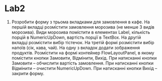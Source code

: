 # Lab2
1. Розробити форму з трьома вкладками для замовлення в кафе.
На першій вкладці розмістити замовлення морозива (не менше 3
видів морозива). Види морозива помістити в елементах Label,
кількість порцій в NumericUpDown, вартість порції в TextBox. На
другій вкладці розмістити вибір тістечок. На третій формі
розмістити вибір напоїв (сік, кава, чай). На одну з вкладок додати
зображення продуктів.
Розмістити на формі контейнер FlowLayoutPanel, в якому
помістити кнопки Замовити, Відмінити, Вихід.
При натисканні кнопки Замовити – обчислити вартість замовлення.
При натисканні кнопки Відмінити – очистити NumericUpDown.
При натисканні кнопки Вихід – закрити форму.
